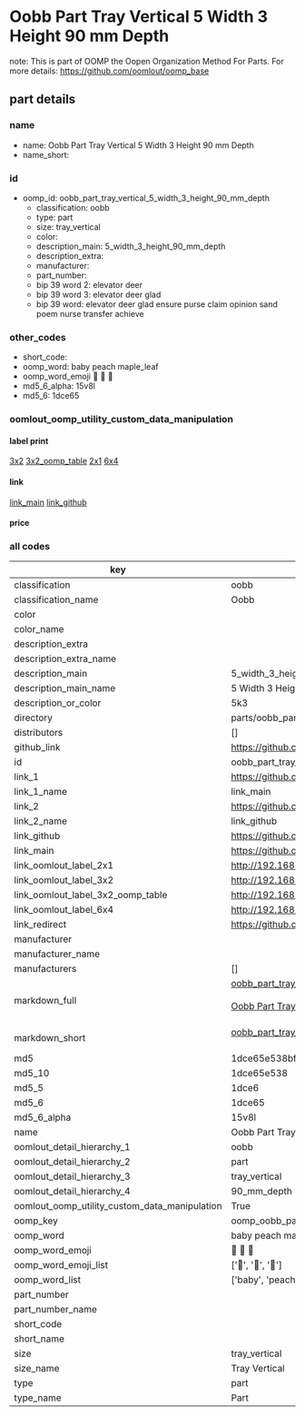 # Oobb Part Tray Vertical 5 Width 3 Height 90 mm Depth  

note: This is part of OOMP the Oopen Organization Method For Parts. For more details: https://github.com/oomlout/oomp_base

##  part details
  







### name
* name: Oobb Part Tray Vertical 5 Width 3 Height 90 mm Depth
* name_short: 
### id
* oomp_id: oobb_part_tray_vertical_5_width_3_height_90_mm_depth
  * classification: oobb
  * type: part
  * size: tray_vertical
  * color: 
  * description_main: 5_width_3_height_90_mm_depth
  * description_extra: 
  * manufacturer: 
  * part_number: 
  * bip 39 word 2: elevator deer
  * bip 39 word 3: elevator deer glad
  * bip 39 word: elevator deer glad ensure purse claim opinion sand poem nurse transfer achieve

### other_codes
* short_code: 
* oomp_word: baby peach maple_leaf
* oomp_word_emoji :baby: :peach: :maple_leaf:
* md5_6_alpha: 15v8l
* md5_6: 1dce65






### oomlout_oomp_utility_custom_data_manipulation
#### label print
[3x2](http://192.168.1.245:1112/?label=oomp%2015v8l)
[3x2_oomp_table](http://192.168.1.108:1112/?label=oomp%2015v8l)
[2x1](http://192.168.1.242:1112/?label=oomp%2015v8l)
[6x4](http://192.168.1.55:1112/?label=oomp%2015v8l)    

#### link

[link_main](https://github.com/oomlout/oomlout_oomp_version_1_messy/tree/main/parts/oobb_part_tray_vertical_5_width_3_height_90_mm_depth) [link_github](https://github.com/oomlout/oomlout_oomp_version_1_messy/tree/main/parts/oobb_part_tray_vertical_5_width_3_height_90_mm_depth)                             

#### price







### all codes 
| key | value |  
| --- | --- |  
| classification | oobb |  
| classification_name | Oobb |  
| color |  |  
| color_name |  |  
| description_extra |  |  
| description_extra_name |  |  
| description_main | 5_width_3_height_90_mm_depth |  
| description_main_name | 5 Width 3 Height 90 mm Depth |  
| description_or_color | 5k3 |  
| directory | parts/oobb_part_tray_vertical_5_width_3_height_90_mm_depth |  
| distributors | [] |  
| github_link | https://github.com/oomlout/oomlout_oomp_part_src/tree/main/parts/oobb_part_tray_vertical_5_width_3_height_90_mm_depth |  
| id | oobb_part_tray_vertical_5_width_3_height_90_mm_depth |  
| link_1 | https://github.com/oomlout/oomlout_oomp_version_1_messy/tree/main/parts/oobb_part_tray_vertical_5_width_3_height_90_mm_depth |  
| link_1_name | link_main |  
| link_2 | https://github.com/oomlout/oomlout_oomp_version_1_messy/tree/main/parts/oobb_part_tray_vertical_5_width_3_height_90_mm_depth |  
| link_2_name | link_github |  
| link_github | https://github.com/oomlout/oomlout_oomp_version_1_messy/tree/main/parts/oobb_part_tray_vertical_5_width_3_height_90_mm_depth |  
| link_main | https://github.com/oomlout/oomlout_oomp_version_1_messy/tree/main/parts/oobb_part_tray_vertical_5_width_3_height_90_mm_depth |  
| link_oomlout_label_2x1 | http://192.168.1.242:1112/?label=oomp%2015v8l |  
| link_oomlout_label_3x2 | http://192.168.1.245:1112/?label=oomp%2015v8l |  
| link_oomlout_label_3x2_oomp_table | http://192.168.1.108:1112/?label=oomp%2015v8l |  
| link_oomlout_label_6x4 | http://192.168.1.55:1112/?label=oomp%2015v8l |  
| link_redirect | https://github.com/oomlout/oomlout_oomp_version_1_messy/tree/main/parts/oobb_part_tray_vertical_5_width_3_height_90_mm_depth |  
| manufacturer |  |  
| manufacturer_name |  |  
| manufacturers | [] |  
| markdown_full | [oobb_part_tray_vertical_5_width_3_height_90_mm_depth](none)<br>[](none)<br>[Oobb Part Tray Vertical 5 Width 3 Height 90 Mm Depth](none)<br><br> |  
| markdown_short | [oobb_part_tray_vertical_5_width_3_height_90_mm_depth](none)<br><br> |  
| md5 | 1dce65e538bf336ca6d744b4c50e523f |  
| md5_10 | 1dce65e538 |  
| md5_5 | 1dce6 |  
| md5_6 | 1dce65 |  
| md5_6_alpha | 15v8l |  
| name | Oobb Part Tray Vertical 5 Width 3 Height 90 mm Depth |  
| oomlout_detail_hierarchy_1 | oobb |  
| oomlout_detail_hierarchy_2 | part |  
| oomlout_detail_hierarchy_3 | tray_vertical |  
| oomlout_detail_hierarchy_4 | 90_mm_depth |  
| oomlout_oomp_utility_custom_data_manipulation | True |  
| oomp_key | oomp_oobb_part_tray_vertical_5_width_3_height_90_mm_depth |  
| oomp_word | baby peach maple_leaf |  
| oomp_word_emoji | :baby: :peach: :maple_leaf: |  
| oomp_word_emoji_list | [':baby:', ':peach:', ':maple_leaf:'] |  
| oomp_word_list | ['baby', 'peach', 'maple_leaf'] |  
| part_number |  |  
| part_number_name |  |  
| short_code |  |  
| short_name |  |  
| size | tray_vertical |  
| size_name | Tray Vertical |  
| type | part |  
| type_name | Part |  
